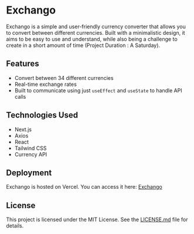 # Exchango

Exchango is a simple and user-friendly currency converter that allows you to convert between different currencies. Built with a minimalistic design, it aims to be easy to use and understand, while also being a challenge to create in a short amount of time (Project Duration : A Saturday).

## Features

-   Convert between 34 different currencies
-   Real-time exchange rates
-   Built to communicate using just `useEffect` and `useState` to handle API calls

## Technologies Used

-   Next.js
-   Axios
-   React
-   Tailwind CSS
-   Currency API

## Deployment

Exchango is hosted on Vercel. You can access it here: [Exchango](https://xec.vercel.app/)

## License

This project is licensed under the MIT License. See the [LICENSE.md](LICENSE.md) file for details.
